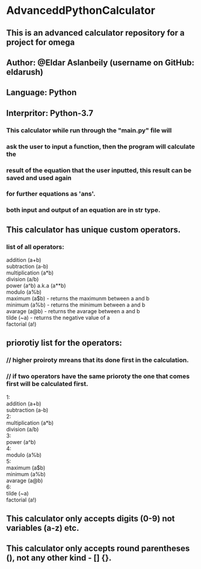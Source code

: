 # AdvanceddPythonCalculator
## This is an advanced calculator repository for a project for omega <br />
## Author: @Eldar Aslanbeily (username on GitHub: eldarush) <br />
## Language: Python <br />
## Interpritor: Python-3.7 <br />

###  This calculator while run through the "main.py" file will <br />
###  ask the user to input a function, then the program will calculate the  <br />
###  result of the equation that the user inputted, this result can be saved and used again <br />
###  for further equations as 'ans'. <br />
###  both input and output of an equation are in str type. <br />

##  This calculator has unique custom operators. <br />
###  list of all operators:<br />
  addition (a+b) <br />
  subtraction (a-b) <br />
  multiplication (a*b) <br />
  division (a/b) <br />
  power (a^b) a.k.a (a**b) <br />
  modulo (a%b) <br />
  maximum (a$b) - returns the maximunm between a and b <br />
  minimum (a%b) - returns the minimum between a and b <br />
  avarage (a@b) - returns the avarage between a and b <br />
  tilde (~a) - returns the negative value of a <br />
  factorial (a!) <br />
 
##  priorotiy list for the operators: <br />
###  // higher proiroty mreans that its done first in the calculation. <br />
###  // if two operators have the same prioroty the one that comes first will be calculated first. <br />
  1: <br />
    addition (a+b) <br />
    subtraction (a-b) <br />
  2: <br />
    multiplication (a*b) <br />
    division (a/b) <br />
  3: <br />
    power (a^b) <br />
  4: <br />
    modulo (a%b) <br />
  5: <br />
    maximum (a$b) <br />
    minimum (a%b) <br />
    avarage (a@b) <br />
  6: <br />
    tilde (~a) <br />
    factorial (a!) <br />

##  This calculator only accepts digits (0-9) not variables (a-z) etc.  <br />
##  This calculator only accepts round parentheses (), not any other kind - [] {}. <br />
